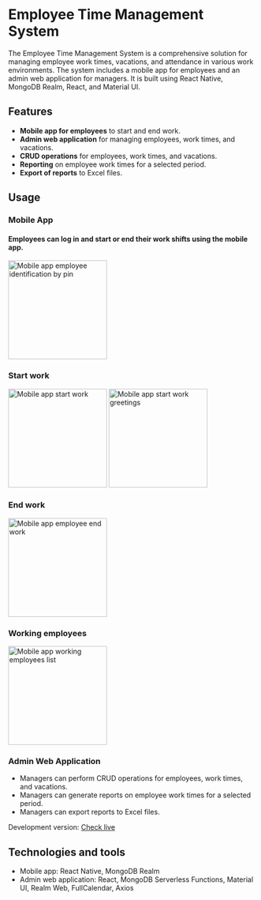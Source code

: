 # Employee Time Management System

The Employee Time Management System is a comprehensive solution for managing employee work times, vacations, and attendance in various work environments. The system includes a mobile app for employees and an admin web application for managers. It is built using React Native, MongoDB Realm, React, and Material UI.

## Features

- **Mobile app for employees** to start and end work.
- **Admin web application** for managing employees, work times, and vacations.
- **CRUD operations** for employees, work times, and vacations.
- **Reporting** on employee work times for a selected period.
- **Export of reports** to Excel files.

## Usage

### Mobile App


 #### Employees can log in and start or end their work shifts using the mobile app.


<img src="https://i.ibb.co/PFXQ1Dv/android-main.jpg" alt="Mobile app employee identification by pin" width="200" />

### Start work

<img src="https://i.ibb.co/kMv0gFw/android-start.jpg" alt="Mobile app start work" width="200" />
<img src="https://i.ibb.co/0nHy22P/android-greetings-start.jpg" alt="Mobile app start work greetings" width="200" />

### End work

<img src="https://i.ibb.co/JC2R6Rg/android-end.jpg" alt="Mobile app employee end work" width="200" />

### Working employees

<img src="https://i.ibb.co/Pw99V78/android-list.jpg" alt="Mobile app working employees list" width="200" />

### Admin Web Application

- Managers can perform CRUD operations for employees, work times, and vacations.
- Managers can generate reports on employee work times for a selected period.
- Managers can export reports to Excel files.

Development version: 
[Check live](https://best-ever-magazyn.netlify.app/)



## Technologies and tools



- Mobile app: React Native, MongoDB Realm
- Admin web application: React, MongoDB Serverless Functions, Material UI, Realm Web, FullCalendar, Axios

